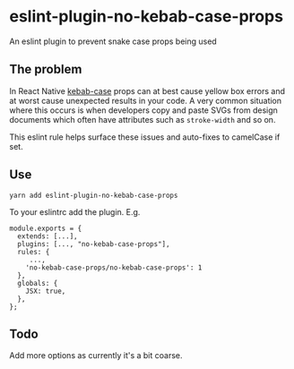 # eslint-plugin-no-kebab-case-props

An eslint plugin to prevent snake case props being used

## The problem

In React Native [kebab-case](https://en.wikipedia.org/wiki/Letter_case#Special_case_styles) props can at best cause yellow box errors and at worst cause unexpected results in your code. A very common situation where this occurs is when developers copy and paste SVGs from design documents which often have attributes such as `stroke-width` and so on.

This eslint rule helps surface these issues and auto-fixes to camelCase if set.

## Use

`yarn add eslint-plugin-no-kebab-case-props`

To your eslintrc add the plugin. E.g.

```
module.exports = {
  extends: [...],
  plugins: [..., "no-kebab-case-props"],
  rules: {
     ...,
    'no-kebab-case-props/no-kebab-case-props': 1
  },
  globals: {
    JSX: true,
  },
};
```

## Todo

Add more options as currently it's a bit coarse.
